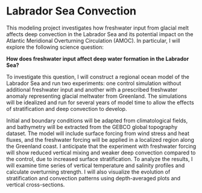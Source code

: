 # Labrador Sea Convection

This modeling project investigates how freshwater input from glacial melt affects deep convection in the Labrador Sea and its potential impact on the Atlantic Meridional Overturning Circulation (AMOC). In particular, I will explore the following science question:

**How does freshwater input affect deep water formation in the Labrador Sea?**

To investigate this question, I will construct a regional ocean model of the Labrador Sea and run two experiments: one control simulation without additional freshwater input and another with a prescribed freshwater anomaly representing glacial meltwater from Greenland. The simulations will be idealized and run for several years of model time to allow the effects of stratification and deep convection to develop.

Initial and boundary conditions will be adapted from climatological fields, and bathymetry will be extracted from the GEBCO global topography dataset. The model will include surface forcing from wind stress and heat fluxes, and the freshwater forcing will be applied in a localized region along the Greenland coast. I anticipate that the experiment with freshwater forcing will show reduced vertical mixing and weaker deep convection compared to the control, due to increased surface stratification. To analyze the results, I will examine time series of vertical temperature and salinity profiles and calculate overturning strength. I will also visualize the evolution of stratification and convection patterns using depth-averaged plots and vertical cross-sections.
